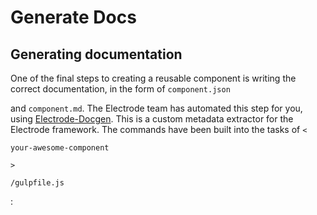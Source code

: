 # Generate Docs

## Generating documentation

One of the final steps to creating a reusable component is writing the correct documentation, in the form of `component.json`

and `component.md`. The Electrode team has automated this step for you, using [Electrode-Docgen](https://github.com/electrode-io/electrode-docgen). This is a custom metadata extractor for the Electrode framework. The commands have been built into the tasks of `<`

`your-awesome-component`

`>`

`/gulpfile.js`

:

